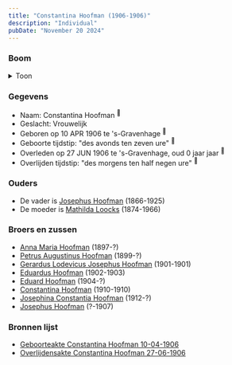 ```yaml
---
title: "Constantina Hoofman (1906-1906)"
description: "Individual"
pubDate: "November 20 2024"
---
```


### Boom
<details><summary>Toon</summary>

![test](https://www.plantuml.com/plantuml/svg/ZP9RJoCn38NVyoiiUE2fqlGAKrKL5BNi8c2hvV9QUIQc4qqcgUBCLXNgVyUqmou20ViMEJxnTqvyoX53h2khk3HkXG4ho30lby7NJfzxwmF4W8xbYbnKXT44kGcvfVsPgbNSG4LLHe7t9OuKoCVDYjIRLtEBpF2a063YWwPmLvYyTCGy6bLet7WCNRLLwWZckr6izeg3Iy-qAcg67zu_LkWE01b-9adIwGCSJhkp_cmYxpuz6h9w2wDXXjbcaVaOBGt7qEd1sVq5j4y60xW8YFNwJIkNjRKBT7gH1y-SUU5vqNJWylu6sgcCEEAMoFwGAt190jXGNMCiZDK8Lzxd9Rz2jTEUGCqcq-wq-nLK7swdSu4wxeaj5yaPPleFi9C6JCny0ZOQhabhuvOlxIdS_7gGCUbW1pYJr0OzEBHcMSGDMUlN0hbLJPgjLjEX6YV_2erI2hkhLBsEE_TELiX5u_3z1qaR_FtRxpDf9t0s_otUalVUle_bk8dbWrGMwfISbWL_1W00)
</details>

### Gegevens
- Naam: Constantina Hoofman <sup><a href="../s00338/" style="text-decoration:none" title="Geboorteakte Constantina Hoofman 10-04-1906">:link:</a></sup>
- Geslacht: Vrouwelijk
- Geboren op 10 APR 1906 te 's-Gravenhage <sup><a href="../s00338/" style="text-decoration:none" title="Geboorteakte Constantina Hoofman 10-04-1906">:link:</a></sup>
- Geboorte tijdstip: "des avonds ten zeven ure" <sup><a href="../s00338/" style="text-decoration:none" title="Geboorteakte Constantina Hoofman 10-04-1906">:link:</a></sup>
- Overleden op 27 JUN 1906 te 's-Gravenhage, oud 0 jaar jaar <sup><a href="../s00339/" style="text-decoration:none" title="Overlijdensakte Constantina Hoofman 27-06-1906">:link:</a></sup>
- Overlijden tijdstip: "des morgens ten half negen ure" <sup><a href="../s00339/" style="text-decoration:none" title="Overlijdensakte Constantina Hoofman 27-06-1906">:link:</a></sup>

### Ouders
- De vader is [Josephus Hoofman](../i00025/) (1866-1925)
- De moeder is [Mathilda Loocks](../i00194/) (1874-1966)

### Broers en zussen
- [Anna Maria Hoofman](../i00203/) (1897-?)
- [Petrus Augustinus Hoofman](../i00195/) (1899-?)
- [Gerardus Lodevicus Josephus Hoofman](../i00196/) (1901-1901)
- [Eduardus Hoofman](../i00197/) (1902-1903)
- [Eduard Hoofman](../i00198/) (1904-?)
- [Constantina Hoofman](../i00201/) (1910-1910)
- [Josephina Constantia Hoofman](../i00202/) (1912-?)
- [Josephus Hoofman](../i00200/) (?-1907)

### Bronnen lijst
- [Geboorteakte Constantina Hoofman 10-04-1906](../s00338/)
- [Overlijdensakte Constantina Hoofman 27-06-1906](../s00339/)